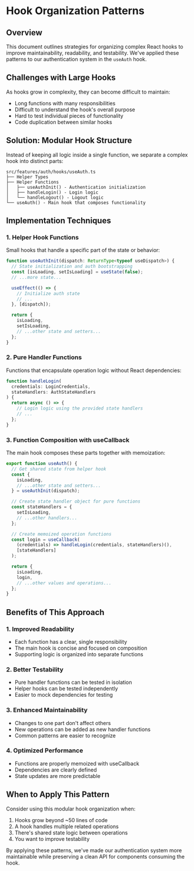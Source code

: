 # Hook Organization Patterns

## Overview

This document outlines strategies for organizing complex React hooks to improve maintainability, readability, and testability. We've applied these patterns to our authentication system in the `useAuth` hook.

## Challenges with Large Hooks

As hooks grow in complexity, they can become difficult to maintain:

- Long functions with many responsibilities
- Difficult to understand the hook's overall purpose
- Hard to test individual pieces of functionality
- Code duplication between similar hooks

## Solution: Modular Hook Structure

Instead of keeping all logic inside a single function, we separate a complex hook into distinct parts:

```
src/features/auth/hooks/useAuth.ts
├── Helper Types
├── Helper Functions
│   ├── useAuthInit() - Authentication initialization
│   ├── handleLogin() - Login logic
│   └── handleLogout() - Logout logic
└── useAuth() - Main hook that composes functionality
```

## Implementation Techniques

### 1. Helper Hook Functions

Small hooks that handle a specific part of the state or behavior:

```typescript
function useAuthInit(dispatch: ReturnType<typeof useDispatch>) {
  // State initialization and auth bootstrapping
  const [isLoading, setIsLoading] = useState(false);
  // ...more state...

  useEffect(() => {
    // Initialize auth state
    // ...
  }, [dispatch]);

  return { 
    isLoading,
    setIsLoading,
    // ...other state and setters... 
  };
}
```

### 2. Pure Handler Functions

Functions that encapsulate operation logic without React dependencies:

```typescript
function handleLogin(
  credentials: LoginCredentials,
  stateHandlers: AuthStateHandlers
) {
  return async () => {
    // Login logic using the provided state handlers
    // ...
  };
}
```

### 3. Function Composition with useCallback

The main hook composes these parts together with memoization:

```typescript
export function useAuth() {
  // Get shared state from helper hook
  const {
    isLoading,
    // ...other state and setters...
  } = useAuthInit(dispatch);

  // Create state handler object for pure functions
  const stateHandlers = {
    setIsLoading,
    // ...other handlers...
  };

  // Create memoized operation functions
  const login = useCallback(
    (credentials) => handleLogin(credentials, stateHandlers)(),
    [stateHandlers]
  );

  return {
    isLoading,
    login,
    // ...other values and operations...
  };
}
```

## Benefits of This Approach

### 1. Improved Readability
- Each function has a clear, single responsibility
- The main hook is concise and focused on composition
- Supporting logic is organized into separate functions

### 2. Better Testability
- Pure handler functions can be tested in isolation
- Helper hooks can be tested independently
- Easier to mock dependencies for testing

### 3. Enhanced Maintainability
- Changes to one part don't affect others
- New operations can be added as new handler functions
- Common patterns are easier to recognize

### 4. Optimized Performance
- Functions are properly memoized with useCallback
- Dependencies are clearly defined
- State updates are more predictable

## When to Apply This Pattern

Consider using this modular hook organization when:

1. Hooks grow beyond ~50 lines of code
2. A hook handles multiple related operations
3. There's shared state logic between operations
4. You want to improve testability

By applying these patterns, we've made our authentication system more maintainable while preserving a clean API for components consuming the hook. 